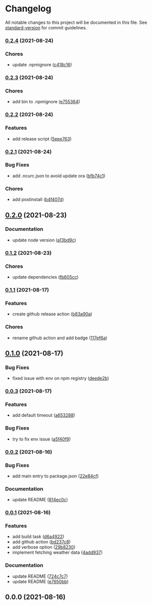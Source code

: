 # Changelog

All notable changes to this project will be documented in this file. See [standard-version](https://github.com/conventional-changelog/standard-version) for commit guidelines.

### [0.2.4](https://github.com/dominickolbe/whats-the-weather/compare/v0.2.3...v0.2.4) (2021-08-24)


### Chores

* update .npmignore ([c418c16](https://github.com/dominickolbe/whats-the-weather/commit/c418c16147b4376b586871c887b740506c34da69))

### [0.2.3](https://github.com/dominickolbe/whats-the-weather/compare/v0.2.2...v0.2.3) (2021-08-24)


### Chores

* add bin to .npmignore ([e755364](https://github.com/dominickolbe/whats-the-weather/commit/e755364af0b485636ebde2ed0021f7908f57345e))

### [0.2.2](https://github.com/dominickolbe/whats-the-weather/compare/v0.2.1...v0.2.2) (2021-08-24)


### Features

* add release script ([5eee763](https://github.com/dominickolbe/whats-the-weather/commit/5eee7634836fd946b6ebcfefffa5695ad732ebd3))

### [0.2.1](https://github.com/dominickolbe/whats-the-weather/compare/v0.2.0...v0.2.1) (2021-08-24)


### Bug Fixes

* add .ncurc.json to avoid update ora ([bfb74c1](https://github.com/dominickolbe/whats-the-weather/commit/bfb74c177b386f9b08f3d4ba358b5778b72be963))


### Chores

* add postinstall ([b4f407d](https://github.com/dominickolbe/whats-the-weather/commit/b4f407d2d2c218e6a695b1c92b390e4b99ca48b6))

## [0.2.0](https://github.com/dominickolbe/whats-the-weather/compare/v0.1.2...v0.2.0) (2021-08-23)


### Documentation

* update node version ([a13bd9c](https://github.com/dominickolbe/whats-the-weather/commit/a13bd9ce5af77514ba9664a580457f32a7ccac09))

### [0.1.2](https://github.com/dominickolbe/whats-the-weather/compare/v0.1.1...v0.1.2) (2021-08-23)


### Chores

* update dependencies ([fb605cc](https://github.com/dominickolbe/whats-the-weather/commit/fb605cc03b41d518826d72116cca6c1600650a21))

### [0.1.1](https://github.com/dominickolbe/whats-the-weather/compare/v0.1.0...v0.1.1) (2021-08-17)


### Features

* create github release action ([b83a90a](https://github.com/dominickolbe/whats-the-weather/commit/b83a90a44ee5d101e7e93b9e6023952525d2fb66))


### Chores

* rename github action and add badge ([117ef6a](https://github.com/dominickolbe/whats-the-weather/commit/117ef6a3dec234f4c6517606afc8119cd2acd7a2))

## [0.1.0](https://github.com/dominickolbe/whats-the-weather/compare/v0.0.3...v0.1.0) (2021-08-17)


### Bug Fixes

* fixed issue with env on npm registry ([deede2b](https://github.com/dominickolbe/whats-the-weather/commit/deede2b485ec8942f2b5d3a8f293b855bffc1ee4))

### [0.0.3](https://github.com/dominickolbe/whats-the-weather/compare/v0.0.2...v0.0.3) (2021-08-17)


### Features

* add default timeout ([a653288](https://github.com/dominickolbe/whats-the-weather/commit/a653288508630b99bb26041ee3252c694e4b3e1f))


### Bug Fixes

* try to fix env issue ([a5f40f9](https://github.com/dominickolbe/whats-the-weather/commit/a5f40f9c179a14df4c1d399ba9736380a9a8a8b6))

### [0.0.2](https://github.com/dominickolbe/whats-the-weather/compare/v0.0.1...v0.0.2) (2021-08-16)


### Bug Fixes

* add main entry to package.json ([22e84cf](https://github.com/dominickolbe/whats-the-weather/commit/22e84cf64e5cfa336a911e55f507d22e6d9cbe5c))


### Documentation

* update README ([814ec0c](https://github.com/dominickolbe/whats-the-weather/commit/814ec0c7473565699d18ab86fa4039c5263431a3))

### [0.0.1](https://github.com/dominickolbe/whats-the-weather/compare/v0.0.0...v0.0.1) (2021-08-16)


### Features

* add build task ([d6a4922](https://github.com/dominickolbe/whats-the-weather/commit/d6a492233171ae65b6849797cc70c0fd9ccc7e71))
* add github action ([bd237c8](https://github.com/dominickolbe/whats-the-weather/commit/bd237c8b1b4e6bdbb27534c5e129aa6648786a11))
* add verbose option ([29b8230](https://github.com/dominickolbe/whats-the-weather/commit/29b8230b94ed3ec5c5a44b9568ccba6baa95fad2))
* implement fetching weather data ([4add937](https://github.com/dominickolbe/whats-the-weather/commit/4add9374fb16148e9b7b003a8a7c8765d0f2ef83))


### Documentation

* update README ([724c7c7](https://github.com/dominickolbe/whats-the-weather/commit/724c7c7fe19b6798c7c09730b82fb8a6697d1ece))
* update README ([e7650bb](https://github.com/dominickolbe/whats-the-weather/commit/e7650bb96c4f8cca8733b8b33cb852328739685f))

## 0.0.0 (2021-08-16)
